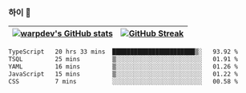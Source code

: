 
### 하이 👋
[![warpdev's GitHub stats](https://github-readme-stats.vercel.app/api?username=warpdev&show_icons=true&theme=vue-dark)](#) |[![GitHub Streak](https://github-readme-streak-stats.herokuapp.com/?user=warpdev&theme=dark)](#)
--- | --- |
<!--START_SECTION:waka-->

```txt
TypeScript   20 hrs 33 mins  ███████████████████████▒░   93.92 %
TSQL         25 mins         ▒░░░░░░░░░░░░░░░░░░░░░░░░   01.91 %
YAML         16 mins         ▒░░░░░░░░░░░░░░░░░░░░░░░░   01.26 %
JavaScript   15 mins         ▒░░░░░░░░░░░░░░░░░░░░░░░░   01.22 %
CSS          7 mins          ░░░░░░░░░░░░░░░░░░░░░░░░░   00.58 %
```

<!--END_SECTION:waka-->

<!--
**warpdev/warpdev** is a ✨ _special_ ✨ repository because its `README.md` (this file) appears on your GitHub profile.

Here are some ideas to get you started:

- 🔭 I’m currently working on ...
- 🌱 I’m currently learning ...
- 👯 I’m looking to collaborate on ...
- 🤔 I’m looking for help with ...
- 💬 Ask me about ...
- 📫 How to reach me: ...
- 😄 Pronouns: ...
- ⚡ Fun fact: ...
-->
